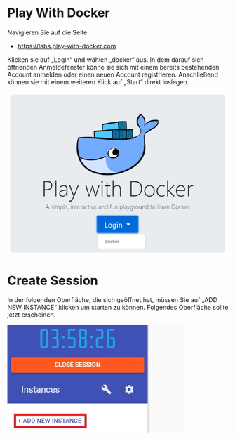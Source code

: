 # Play With Docker

Navigieren Sie auf die Seite:

* https://labs.play-with-docker.com

Klicken sie auf „Login“ und wählen „docker“ aus. In dem darauf sich öffnenden Anmeldefenster könne sie sich mit einem bereits bestehenden Account anmelden oder einen neuen Account registrieren. Anschließend können sie mit einem weiteren Klick auf „Start“ direkt loslegen.

![Docker](../img/PlayWithDocker.jpg)

# Create Session
In der folgenden Oberfläche, die sich geöffnet hat, müssen Sie auf „ADD NEW INSTANCE“ klicken um starten zu können. Folgendes Oberfläche sollte jetzt erscheinen.

![Docker](../img/Session.jpg)

